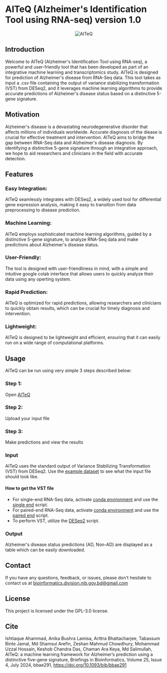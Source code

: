 # AITeQ (Alzheimer's Identification Tool using RNA-seq) version 1.0
<p align="center">
<img src="https://github.com/ishtiaque-ahammad/AITeQ/assets/99262870/db431f92-6e04-4ab7-8a2f-0c861ebb98cd" alt="AITeQ" />
</p>

## Introduction
Welcome to AITeQ (Alzheimer's Identification Tool using RNA-seq), a powerful and user-friendly tool that has been developed as part of an integrative machine learning and transcriptomics study. AITeQ is designed for prediction of Alzheimer's disease from RNA-Seq data. This tool takes as input a .csv file containing the output of variance stabilizing transformation (VST) from DESeq2, and it leverages machine learning algorithms to provide accurate predictions of Alzheimer's disease status based on a distinctive 5-gene signature.

## Motivation
Alzheimer's disease is a devastating neurodegenerative disorder that affects millions of individuals worldwide. Accurate diagnosis of the diease is crucial for effective treatment and intervention. AITeQ aims to bridge the gap between RNA-Seq data and Alzheimer's disease diagnosis. By identifying a distinctive 5-gene signature through an integrative approach, we hope to aid researchers and clinicians in the field with accurate detection.

## Features
### Easy Integration: 
AITeQ seamlessly integrates with DESeq2, a widely used tool for differential gene expression analysis, making it easy to transition from data preprocessing to disease prediction.

### Machine Learning: 
AITeQ employs sophisticated machine learning algorithms, guided by a distinctive 5-gene signature, to analyze RNA-Seq data and make predictions about Alzheimer's disease status.

### User-Friendly: 
The tool is designed with user-friendliness in mind, with a simple and intuitive google colab interface that allows users to quickly analyze their data using any operting system.

### Rapid Prediction: 
AITeQ is optimized for rapid predictions, allowing researchers and clinicians to quickly obtain results, which can be crucial for timely diagnosis and intervention.

### Lightweight:
AITeQ is designed to be lightweight and efficient, ensuring that it can easily run on a wide range of computational platforms.

## Usage
AITeQ can be run using very simple 3 steps described below:

### Step 1: 
Open [AITeQ](https://colab.research.google.com/github/ishtiaque-ahammad/AITeQ/blob/main/AITeQ_user_version_1_0.ipynb)

### Step 2: 
Upload your input file

### Step 3: 
Make predictions and view the results

### Input
AITeQ uses the standard output of Variance Stabilizing Transformation (VST) from DESeq2.
Use the [example dataset](https://github.com/ishtiaque-ahammad/AITeQ/blob/main/example_dataset.csv) to see what the input file should look like.

#### How to get the VST file

- For single-end RNA-Seq data, activate [conda environment](https://github.com/ishtiaque-ahammad/AITeQ/blob/main/rna-seq.yml) and use the [single end](https://github.com/ishtiaque-ahammad/AITeQ/blob/main/single_end.sh) script.
- For paired-end RNA-Seq data, activate [conda environment](https://github.com/ishtiaque-ahammad/AITeQ/blob/main/rna-seq.yml) and use the [paired end](https://github.com/ishtiaque-ahammad/AITeQ/blob/main/paired_end.sh) script.
- To perform VST, utilize the [DESeq2](https://github.com/ishtiaque-ahammad/AITeQ/blob/main/DESeq2.R) script.

### Output
Alzheimer's disease status predictions (AD, Non-AD) are displayed as a table which can be easily downloaded.

## Contact
If you have any questions, feedback, or issues, please don't hesitate to contact us at bioinformatics.division.nib.gov.bd@gmail.com

## License
This project is licensed under the GPL-3.0 license.

## Cite
Ishtiaque Ahammad, Anika Bushra Lamisa, Arittra Bhattacharjee, Tabassum Binte Jamal, Md Shamsul Arefin, Zeshan Mahmud Chowdhury, Mohammad Uzzal Hossain, Keshob Chandra Das, Chaman Ara Keya, Md Salimullah, AITeQ: a machine learning framework for Alzheimer’s prediction using a distinctive five-gene signature, Briefings in Bioinformatics, Volume 25, Issue 4, July 2024, bbae291, https://doi.org/10.1093/bib/bbae291
